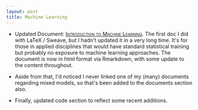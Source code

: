 ```yaml
---
layout: post
title: Machine Learning
---
```


- Updated Document: [<span style="font-variant:small-caps;">Introduction to Machine Learning</span>](../docs/machine_learning/). The first doc I did with LaTeX / Sweave, but I hadn't updated it in a very long time.  It's for those in applied disciplines that would have standard statistical training but probably no exposure to machine learning approaches.  The document is now in html format via Rmarkdown, with some update to the content throughout.

- Aside from that, I'd noticed I never linked one of my (many) documents regarding mixed models, so that's been added to the documents section also.

- Finally, updated code section to reflect some recent additions.
